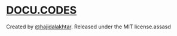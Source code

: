 # [DOCU.CODES](https://docu.codes)

Created by [@hajidalakhtar](https://github.com/hajidalakhtar). Released under the MIT license.assasd

